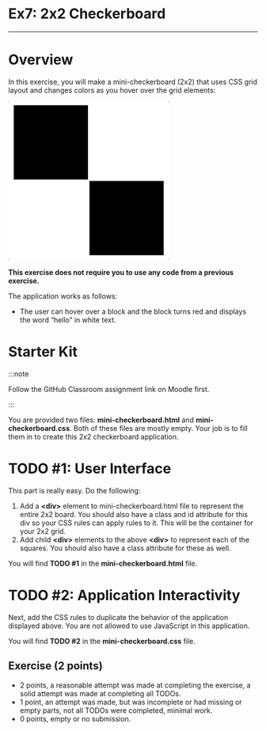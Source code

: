 # Ex7: 2x2 Checkerboard


---


# Overview

In this exercise, you will make a mini-checkerboard (2x2) that uses CSS grid layout and changes colors as you hover over the grid elements:


![](exercise7.gif)


**This exercise does not require you to use any code from a previous exercise.**

The application works as follows:



* The user can hover over a block and the block turns red and displays the word “hello” in white text.


# Starter Kit

:::note

Follow the GitHub Classroom assignment link on Moodle first.

:::

You are provided two files: **mini-checkerboard.html** and **mini-checkerboard.css**. Both of these files are mostly empty. Your job is to fill them in to create this 2x2 checkerboard application.


# TODO #1: User Interface

This part is really easy. Do the following:



1. Add a **&lt;div>** element to mini-checkerboard.html file to represent the entire 2x2 board. You should also have a class and id attribute for this div so your CSS rules can apply rules to it. This will be the container for your 2x2 grid.
2. Add child **&lt;div>** elements to the above **&lt;div>** to represent each of the squares. You should also have a class attribute for these as well.

You will find **TODO #1** in the **mini-checkerboard.html** file.


# TODO #2: Application Interactivity

Next, add the CSS rules to duplicate the behavior of the application displayed above. You are not allowed to use JavaScript in this application.

You will find **TODO #2** in the **mini-checkerboard.css** file.


## Exercise (2 points)



* 2 points, a reasonable attempt was made at completing the exercise, a solid attempt was made at completing all TODOs.
* 1 point, an attempt was made, but was incomplete or had missing or empty parts, not all TODOs were completed, minimal work.
* 0 points, empty or no submission.